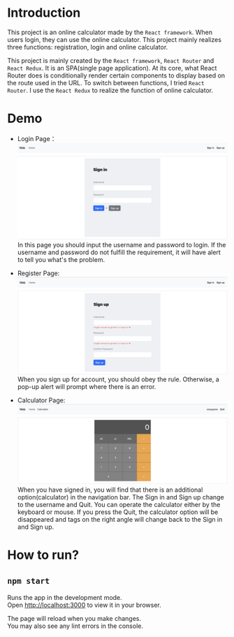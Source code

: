 # Introduction
This project is an online calculator made by the `React framework`. When users login, they can use the online calculator. This project mainly realizes three functions: registration, login and online calculator.

This project is mainly created by the `React framework`, `React Router` and `React Redux`. It is an SPA(single page application). At its core, what React Router does is conditionally render certain components to display based on the route used in the URL. To switch between functions, I tried `React Router`. I use the `React Redux` to realize the function of online calculator.

# Demo
 + Login Page：![Alt text](/resource/signIn.png)
 In this page you should input the username and password to login. If the username and password do not fulfill the requirement, it will have alert to tell you what's the problem.

 + Register Page: ![Alt text](/resource/signUp.png)
 When you sign up for account, you should obey the rule. Otherwise, a pop-up alert will prompt where there is an error.
 
 + Calculator Page: ![Alt text](/resource/calculator.png)
 When you have signed in, you will find that there is an additional option(calculator) in the navigation bar. The Sign in and Sign up change to the username and Quit. You can operate the calculator either by the keyboard or mouse. If you press the Quit, the calculator option will be disappeared and tags on the right angle will change back to the Sign in and Sign up.


# How to run?

## `npm start`

Runs the app in the development mode.\
Open [http://localhost:3000](http://localhost:3000) to view it in your browser.

The page will reload when you make changes.\
You may also see any lint errors in the console.
